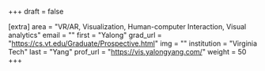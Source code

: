 +++
draft = false

[extra]
area = "VR/AR, Visualization, Human-computer Interaction, Visual analytics"
email = ""
first = "Yalong"
grad_url = "https://cs.vt.edu/Graduate/Prospective.html"
img = ""
institution = "Virginia Tech"
last = "Yang"
prof_url = "https://vis.yalongyang.com/"
weight = 50
+++